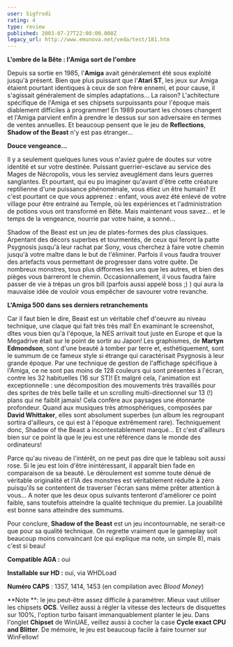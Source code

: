 ```yaml
---
user: Sigfrodi
rating: 4
type: review
published: 2003-07-27T22:00:00.000Z
legacy_url: http://www.emunova.net/veda/test/181.htm
---
```

**L'ombre de la Bête : l'Amiga sort de l'ombre**  

  

Depuis sa sortie en 1985, l'**Amiga** avait généralement été sous exploité jusqu'à présent. Bien que plus puissant que l'**Atari ST**, les jeux sur Amiga étaient pourtant identiques à ceux de son frère ennemi, et pour cause, il s'agissait généralement de simples adaptations... La raison? L'achitecture spécifique de l'Amiga et ses chipsets surpuissants pour l'époque mais diablement difficiles à programmer! En 1989 pourtant les choses changent et l'Amiga parvient enfin à prendre le dessus sur son adversaire en termes de ventes annuelles. Et beaucoup pensent que le jeu de **Reflections**, **Shadow of the Beast** n'y est pas étranger...  

  

**Douce vengeance...**  

  

Il y a seulement quelques lunes vous n'aviez guère de doutes sur votre identité et sur votre destinée. Puissant guerrier-esclave au service des Mages de Nécropolis, vous les serviez aveuglément dans leurs guerres sanglantes. Et pourtant, qui eu pu imaginer qu'avant d'être cette créature reptilienne d'une puissance phénoménale, vous étiez un être humain? Et c'est pourtant ce que vous apprenez : enfant, vous avez été enlevé de votre village pour être entrainé au Temple, où les expériences et l'administration de potions vous ont transformé en Bête. Mais maintenant vous savez... et le temps de la vengeance, nourrie par votre haine, a sonné...  

  

Shadow of the Beast est un jeu de plates-formes des plus classiques. Arpentant des décors superbes et tourmentés, de ceux qui feront la patte Psygnosis jusqu'à leur rachat par Sony, vous cherchez à faire votre chemin jusqu'à votre maître dans le but de l'éliminer. Parfois il vous faudra trouver des artefacts vous permettant de progresser dans votre quête. De nombreux monstres, tous plus difformes les uns que les autres, et bien des pièges vous barreront le chemin. Occasionnallement, il vous faudra faire passer de vie à trépas un gros bill (parfois aussi appelé boss ;) ) qui aura la mauvaise idée de vouloir vous empêcher de savourer votre revanche.  

  

**L'Amiga 500 dans ses derniers retranchements**  

  

Car il faut bien le dire, Beast est un véritable chef d'oeuvre au niveau technique, une claque qui fait très très mal! En examinant le screenshot, dîtes vous bien qu'à l'époque, la NES arrivait tout juste en Europe et que la Megadrive était sur le point de sortir au Japon! Les graphismes, de **Martyn Edmondson**, sont d'une beauté à tomber par terre et, esthétiquement, sont le summum de ce fameux style si étrange qui caractérisait Psygnosis à leur grande époque. Par une technique de gestion de l'affichage spécifique à l'Amiga, ce ne sont pas moins de 128 couleurs qui sont présentes à l'écran, contre les 32 habituelles (16 sur ST)! Et malgré cela, l'animation est exceptionnelle : une décomposition des mouvements très travaillés pour des sprites de très belle taille et un scrolling multi-directionnel sur 13 (!) plans qui ne faiblit jamais! Cela confère aux paysages une étonnante profondeur. Quand aux musiques très atmosphériques, composées par **David Whittaker**, elles sont absolument superbes (un album les regroupant sortira d'ailleurs, ce qui est à l'époque extrêmement rare). Techniquement donc, Shadow of the Beast a incontestablement marqué... Et c'est d'ailleurs bien sur ce point là que le jeu est une référence dans le monde des ordinateurs!  

  

Parce qu'au niveau de l'intérêt, on ne peut pas dire que le tableau soit aussi rose. Si le jeu est loin d'être inintéressant, il apparaît bien fade en comparaison de sa beauté. Le déroulement est somme toute dénué de véritable originalité et l'IA des monstres est véritablement réduite à zéro puisqu'ils se contentent de traverser l'écran sans même prêter attention à vous... A noter que les deux opus suivants tenteront d'améliorer ce point faible, sans toutefois atteindre la qualité technique du premier. La jouabilité est bonne sans atteindre des summums.  

  

Pour conclure, **Shadow of the Beast** est un jeu incontournable, ne serait-ce que pour sa qualité technique. On regrette vraiment que le gameplay soit beaucoup moins convaincant (ce qui explique ma note, un simple 8), mais c'est si beau!  

  

**Compatible AGA :** oui  

  

**Installable sur HD :** oui, via WHDLoad  

  

**Numéro CAPS** : 1357, 1414, 1453 (en compilation avec _Blood Money_)  

  

**Note **: le jeu peut-être assez difficile à paramétrer. Mieux vaut utiliser les chipsets **OCS**. Veillez aussi à régler la vitesse des lecteurs de disquettes sur 100%, l'option turbo faisant immanquablement planter le jeu. Dans l'onglet **Chipset** de WinUAE, veillez aussi à cocher la case **Cycle exact CPU and Blitter**. De mémoire, le jeu est beaucoup facile à faire tourner sur WinFellow!